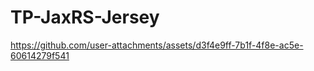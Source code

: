 # TP-JaxRS-Jersey


https://github.com/user-attachments/assets/d3f4e9ff-7b1f-4f8e-ac5e-60614279f541

